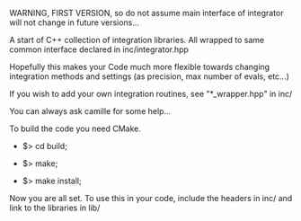 
WARNING, FIRST VERSION, so do not assume main interface of integrator will not change in future versions...

A start of C++ collection of integration libraries. All wrapped to same common interface
declared in inc/integrator.hpp

Hopefully this makes your Code much more flexible towards changing integration methods and
settings (as precision, max number of evals, etc...)

If you wish to add your own integration routines, see "*_wrapper.hpp" in inc/

You can always ask camille for some help...


To build the code you need CMake.

  -  $> cd build;

  -  $> make;

  -  $> make install;


Now you are all set. To use this in your code, include the headers in inc/
and link to the libraries in lib/


